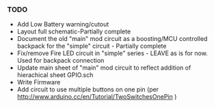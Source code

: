 ### TODO

* Add Low Battery warning/cutout
* Layout full schematic-Partially complete
* Document the old "main" mod circuit as a boosting/MCU controlled backpack for the "simple" circuit - Partially complete
* Fix/remove Fire LED circuit in "simple" series - LEAVE as is for now. Used for backpack connection
* Update main sheet of "main" mod circuit to reflect addition of hierachical sheet GPIO.sch
* Write Firmware
* Add circuit to use multiple buttons on one pin (per http://www.arduino.cc/en/Tutorial/TwoSwitchesOnePin )

